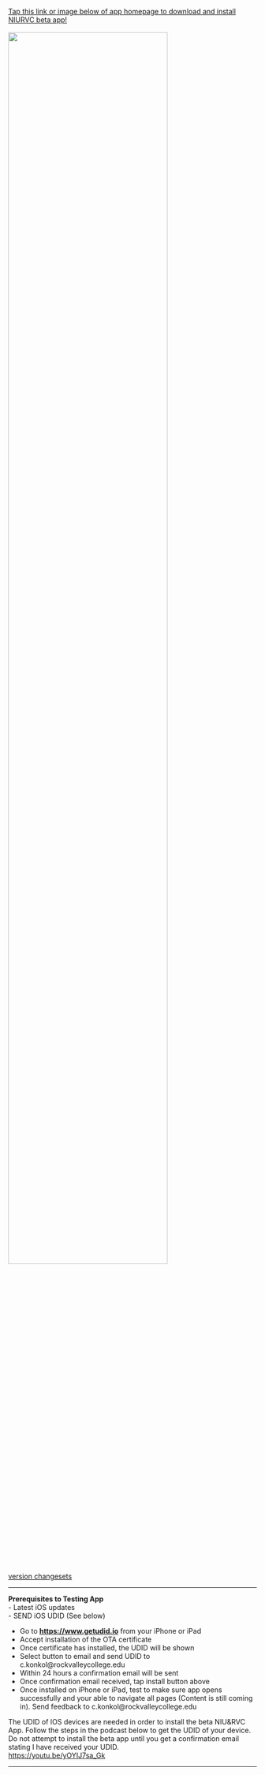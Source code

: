 <a href="itms-services://?action=download-manifest&url=https://konkolapps.github.io/manifest.plist">Tap this link or image below of app homepage to download and install NIURVC beta app!<br><br><img width="80%" src="https://raw.githubusercontent.com/konkolapps/konkolapps.github.io/master/en-US_iPhone5_5_1.png"></a><br>
[version changesets](https://raw.githubusercontent.com/konkolapps/konkolapps.github.io/master/niurvcversion.txt)
<hr>
<b>Prerequisites to Testing App</b><br>
- Latest iOS updates <br>
- SEND iOS UDID (See below) <br>
<ul>  
<li>Go to <b><a href="https://www.getudid.io">https://www.getudid.io</a></b> from your iPhone or iPad</li>
<li>Accept installation of the OTA certificate</li>
<li>Once certificate has installed, the UDID will be shown</li>
<li>Select button to email and send UDID to c.konkol@rockvalleycollege.edu</li>
<li>Within 24 hours a confirmation email will be sent</li>
<li>Once confirmation email received, tap install button above</li>
<li>Once installed on iPhone or iPad, test to make sure app opens successfully and your able to navigate all pages (Content is still coming in). Send feedback to c.konkol@rockvalleycollege.edu</li>
</ul>
The UDID of IOS devices are needed in order to install the beta NIU&RVC App. Follow the steps in the podcast below to get the UDID of your device.  Do not attempt to install the beta app until you get a confirmation email stating I have received your UDID. <br>
<a href="https://youtu.be/yOYIJ7sa_Gk">https://youtu.be/yOYIJ7sa_Gk</a>

<hr>

